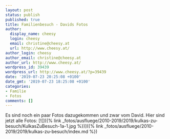 ```yaml
---
layout: post
status: publish
published: true
title: Familienbesuch - Davids Fotos
author:
  display_name: cheesy
  login: cheesy
  email: christine@cheesy.at
  url: http://www.cheesy.at/
author_login: cheesy
author_email: christine@cheesy.at
author_url: http://www.cheesy.at/
wordpress_id: 39439
wordpress_url: http://www.cheesy.at/?p=39439
date: '2019-07-23 20:25:08 +0100'
date_gmt: '2019-07-23 18:25:08 +0100'
categories:
- Familie
- Fotos
comments: []
---
```

Es sind noch ein paar Fotos dazugekommen und zwar vom David.
Hier sind jetzt alle Fotos:
[![]({% link _fotos/ausfluege/2010-2019/2019/kulkas-zu-besuch/KulkasZuBesuch-1a-1.jpg %})]({% link _fotos/ausfluege/2010-2019/2019/kulkas-zu-besuch/index.md %})
